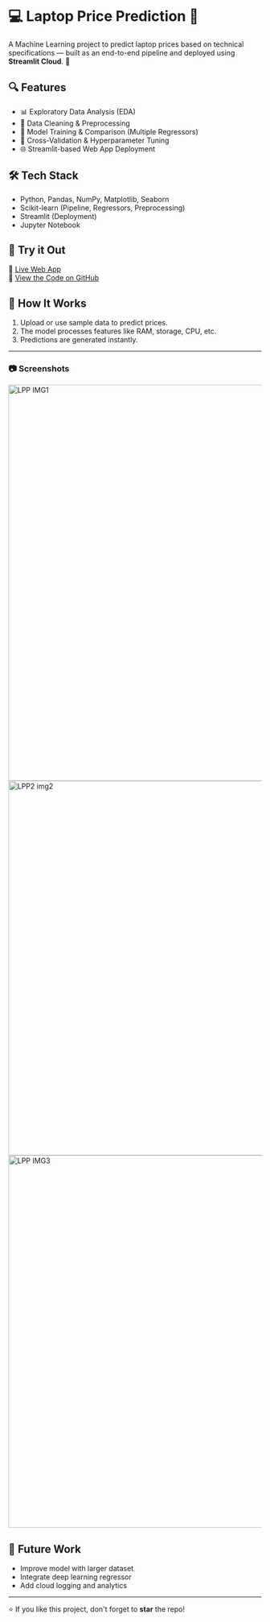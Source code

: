 # 💻 Laptop Price Prediction 🎯

A Machine Learning project to predict laptop prices based on technical specifications — built as an end-to-end pipeline and deployed using **Streamlit Cloud**. 🚀

## 🔍 Features
- 📊 Exploratory Data Analysis (EDA)
- 🧹 Data Cleaning & Preprocessing
- 🧠 Model Training & Comparison (Multiple Regressors)
- 🧪 Cross-Validation & Hyperparameter Tuning
- 🌐 Streamlit-based Web App Deployment

## 🛠️ Tech Stack
- Python, Pandas, NumPy, Matplotlib, Seaborn
- Scikit-learn (Pipeline, Regressors, Preprocessing)
- Streamlit (Deployment)
- Jupyter Notebook

## 🚀 Try it Out
🔗 [Live Web App](https://laptop-price-prediction-pmmcjld9hb9aijrsaqwhui.streamlit.app/)  
📂 [View the Code on GitHub](https://github.com/kunl222/Laptop-Price-Prediction)

## 🧠 How It Works
1. Upload or use sample data to predict prices.
2. The model processes features like RAM, storage, CPU, etc.
3. Predictions are generated instantly.

---

### 📷 Screenshots
<img width="787" alt="LPP IMG1" src="https://github.com/user-attachments/assets/4303555c-6c0a-45f2-9add-7a962e5a17da" />
<img width="744" alt="LPP2 img2" src="https://github.com/user-attachments/assets/fda9316c-888b-4e69-b1e6-328f7396fd3a" />
<img width="740" alt="LPP IMG3" src="https://github.com/user-attachments/assets/361c74b4-2d85-462d-97b6-da68a581c29a" />


## 📌 Future Work
- Improve model with larger dataset
- Integrate deep learning regressor
- Add cloud logging and analytics

---

⭐ If you like this project, don't forget to **star** the repo!
